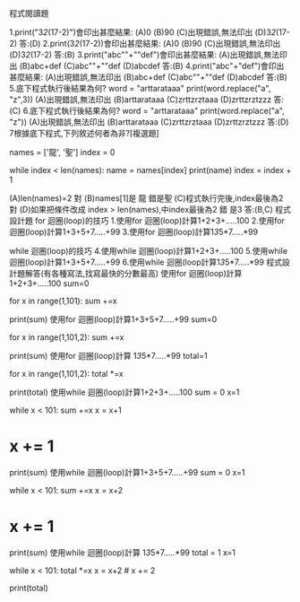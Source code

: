 程式閱讀題

1.print("3*2*(17-2)")會印出甚麼結果:
(A)0   (B)90  (C)出現錯誤,無法印出  (D)3*2*(17-2)
答:(D)
2.print(3*2*(17-2))會印出甚麼結果:
(A)0   (B)90  (C)出現錯誤,無法印出  (D)3*2*(17-2)
答:(B)
3.print("abc""+""def")會印出甚麼結果:
(A)出現錯誤,無法印出   (B)abc+def  (C)abc""+""def  (D)abcdef
答:(B)
4.print("abc"+"def")會印出甚麼結果:
(A)出現錯誤,無法印出   (B)abc+def  (C)abc""+""def  (D)abcdef
答:(B)
5.底下程式執行後結果為何?
word = "arttarataaa"
print(word.replace("a", "z",3))
(A)出現錯誤,無法印出   (B)arttarataaa  (C)zrttzrztaaa (D)zrttzrztzzz
答:(C)
6.底下程式執行後結果為何?
word = "arttarataaa"
print(word.replace("a", "z"))
(A)出現錯誤,無法印出   (B)arttarataaa  (C)zrttzrztaaa (D)zrttzrztzzz
答:(D)
7根據底下程式,下列敘述何者為非?[複選題]

names = ['龍', '聖']
index = 0

while index < len(names):
    name = names[index]
    print(name)
    index = index + 1
    
(A)len(names)=2  對
(B)names[1]是 龍 錯是聖
(C)程式執行完後,index最後為2 對
(D)如果把條件改成 index > len(names),中index最後為2 錯 是3
答:(B,C)
程式設計題
for 迴圈(loop)的技巧
1.使用for 迴圈(loop)計算1+2+3+.....100
2.使用for 迴圈(loop)計算1+3+5+7.....+99
3.使用for 迴圈(loop)計算1*3*5*7.....*99

while 迴圈(loop)的技巧
4.使用while 迴圈(loop)計算1+2+3+.....100
5.使用while 迴圈(loop)計算1+3+5+7.....+99
6.使用while 迴圈(loop計算1*3*5*7.....*99
程式設計題解答(有各種寫法,找寫最快的分數最高)
使用for 迴圈(loop)計算1+2+3+.....100
sum=0

for x in range(1,101):
  sum +=x
  
print(sum)
使用for 迴圈(loop)計算1+3+5+7.....+99
sum=0

for x in range(1,101,2):
  sum +=x
  
print(sum)
使用for 迴圈(loop)計算
1*3*5*7.....*99
total=1

for x in range(1,101,2):
  total *=x
  
print(total)
使用while 迴圈(loop)計算1+2+3+.....100
sum = 0
x=1

while x < 101:
  sum +=x
  x = x+1
  # x += 1
  
print(sum)
使用while 迴圈(loop)計算1+3+5+7.....+99
sum = 0
x=1

while x < 101:
  sum +=x
  x = x+2
  # x += 1
  
print(sum)
使用while 迴圈(loop)計算
1*3*5*7.....*99
total = 1
x=1

while x < 101:
  total *=x
  x = x+2     # x += 2
  
print(total)
